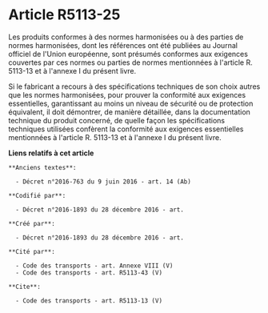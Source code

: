 # Article R5113-25

Les produits conformes à des normes harmonisées ou à des parties de normes harmonisées, dont les références ont été publiées
au Journal officiel de l'Union européenne, sont présumés conformes aux exigences couvertes par ces normes ou parties de
normes mentionnées à l'article R. 5113-13 et à l'annexe I du présent livre. 

Si le fabricant a recours à des spécifications techniques de son choix autres que les normes harmonisées, pour prouver la
conformité aux exigences essentielles, garantissant au moins un niveau de sécurité ou de protection équivalent, il doit
démontrer, de manière détaillée, dans la documentation technique du produit concerné, de quelle façon les spécifications
techniques utilisées confèrent la conformité aux exigences essentielles mentionnées à l'article R. 5113-13 et à l'annexe I du
présent livre.

**Liens relatifs à cet article**

	**Anciens textes**:

	  - Décret n°2016-763 du 9 juin 2016 - art. 14 (Ab)

	**Codifié par**:

	  - Décret n°2016-1893 du 28 décembre 2016 - art.

	**Créé par**:

	  - Décret n°2016-1893 du 28 décembre 2016 - art.

	**Cité par**:

	  - Code des transports - art. Annexe VIII (V)
	  - Code des transports - art. R5113-43 (V)

	**Cite**:

	  - Code des transports - art. R5113-13 (V)

